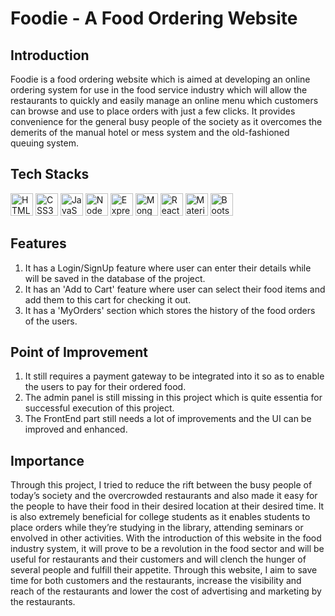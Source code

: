 # Foodie - A Food Ordering Website

## Introduction
Foodie is a food ordering website which is aimed at developing an online ordering system for use in the food service industry which will allow the restaurants to quickly and easily manage an online menu which customers can browse and use to place orders with just a few clicks. It provides convenience for the general busy people of the society as it overcomes the demerits of the manual hotel or mess system and the old-fashioned queuing system.

## Tech Stacks 

<a href="https://developer.mozilla.org/en-US/docs/Glossary/HTML5" target="_blank" rel="noreferrer"><img src="https://raw.githubusercontent.com/danielcranney/readme-generator/main/public/icons/skills/html5-colored.svg" width="36" height="36" alt="HTML5" /></a>
<a href="https://www.w3.org/TR/CSS/#css" target="_blank" rel="noreferrer"><img src="https://raw.githubusercontent.com/danielcranney/readme-generator/main/public/icons/skills/css3-colored.svg" width="36" height="36" alt="CSS3" /></a>
<a href="https://developer.mozilla.org/en-US/docs/Web/JavaScript" target="_blank" rel="noreferrer"><img src="https://raw.githubusercontent.com/danielcranney/readme-generator/main/public/icons/skills/javascript-colored.svg" width="36" height="36" alt="JavaScript" /></a>
<a href="https://nodejs.org/en/" target="_blank" rel="noreferrer"><img src="https://raw.githubusercontent.com/danielcranney/readme-generator/main/public/icons/skills/nodejs-colored.svg" width="36" height="36" alt="NodeJS" /></a>
<a href="https://expressjs.com/" target="_blank" rel="noreferrer"><img src="https://raw.githubusercontent.com/danielcranney/readme-generator/main/public/icons/skills/express-colored.svg" width="36" height="36" alt="Express" /></a>
<a href="https://www.mongodb.com/" target="_blank" rel="noreferrer"><img src="https://raw.githubusercontent.com/danielcranney/readme-generator/main/public/icons/skills/mongodb-colored.svg" width="36" height="36" alt="MongoDB" /></a>
<a href="https://reactjs.org/" target="_blank" rel="noreferrer"><img src="https://raw.githubusercontent.com/danielcranney/readme-generator/main/public/icons/skills/react-colored.svg" width="36" height="36" alt="React" /></a>
<a href="https://mui.com/" target="_blank" rel="noreferrer"><img src="https://raw.githubusercontent.com/danielcranney/readme-generator/main/public/icons/skills/materialui-colored.svg" width="36" height="36" alt="Material UI" /></a>
<a href="https://getbootstrap.com/" target="_blank" rel="noreferrer"><img src="https://raw.githubusercontent.com/danielcranney/readme-generator/main/public/icons/skills/bootstrap-colored.svg" width="36" height="36" alt="Bootstrap" /></a>

## Features

1. It has a Login/SignUp feature where user can enter their details while will be saved in the database of the project.
2. It has an 'Add to Cart' feature where user can select their food items and add them to this cart for checking it out.
3. It has a 'MyOrders' section which stores the history of the food orders of the users.
   
## Point of Improvement

1. It still requires a payment gateway to be integrated into it so as to enable the users to pay for their ordered food.
2. The admin panel is still missing in this project which is quite essentia for successful execution of this project.
3. The FrontEnd part still needs a lot of improvements and the UI can be improved and enhanced.
   
## Importance

Through this project, I tried to reduce the rift between the busy people of today’s society and the overcrowded restaurants and also made it easy for the people to have their food in their desired location at their desired time.
It is also extremely beneficial for college students as it enables students to place orders while they’re studying in the library, attending seminars or envolved in other activities.
With the introduction of this website in the food industry system, it will prove to be a revolution in  the food sector and will be useful for restaurants and their customers and will clench the hunger of several people and fulfill their appetite.
Through this website, I aim to save time for both customers and the restaurants, increase the visibility and reach of the restaurants and lower the cost of advertising and marketing by the restaurants.

